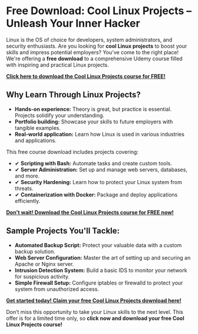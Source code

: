 # Free Download: Cool Linux Projects – Unleash Your Inner Hacker

Linux is the OS of choice for developers, system administrators, and security enthusiasts. Are you looking for **cool Linux projects** to boost your skills and impress potential employers? You've come to the right place! We're offering a **free download** to a comprehensive Udemy course filled with inspiring and practical Linux projects.

[**Click here to download the Cool Linux Projects course for FREE!**](https://udemywork.com/cool-linux-projects)

## Why Learn Through Linux Projects?

*   **Hands-on experience:** Theory is great, but practice is essential. Projects solidify your understanding.
*   **Portfolio building:** Showcase your skills to future employers with tangible examples.
*   **Real-world application:** Learn how Linux is used in various industries and applications.

This free course download includes projects covering:

*   ✔ **Scripting with Bash:** Automate tasks and create custom tools.
*   ✔ **Server Administration:** Set up and manage web servers, databases, and more.
*   ✔ **Security Hardening:** Learn how to protect your Linux system from threats.
*   ✔ **Containerization with Docker:** Package and deploy applications efficiently.

[**Don't wait! Download the Cool Linux Projects course for FREE now!**](https://udemywork.com/cool-linux-projects)

## Sample Projects You'll Tackle:

*   **Automated Backup Script:** Protect your valuable data with a custom backup solution.
*   **Web Server Configuration:** Master the art of setting up and securing an Apache or Nginx server.
*   **Intrusion Detection System:** Build a basic IDS to monitor your network for suspicious activity.
*   **Simple Firewall Setup:** Configure iptables or firewalld to protect your system from unauthorized access.

[**Get started today! Claim your free Cool Linux Projects download here!**](https://udemywork.com/cool-linux-projects)

Don’t miss this opportunity to take your Linux skills to the next level. This offer is for a limited time only, so **click now and download your free Cool Linux Projects course!**
